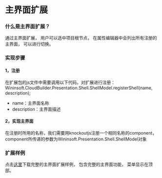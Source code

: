 # 主界面扩展

### 什么是主界面扩展？

通过主界面扩展， 用户可以选中项目根节点， 在属性编辑器中会列出所有注册的主界面， 可以进行切换。


### 实现步骤

#### 1，注册

在扩展包的js文件中需要调用以下代码，对扩展进行注册：
Wininsoft.CloudBuilder.Presentation.Shell.ShellModel.registerShell(name, description);

- name：主界面名称
- description：主界面描述

#### 2，实现主界面
在注册时所用的名称，我们需要用knockoutjs注册一个相同名称的component， component所传递的参数为Wininsoft.Presentation.Shell.ShellModel对象


### 扩展样例

点击[这里](http://180.153.108.102/News/DownloadAttachment?id=24)下载完整的主界面扩展样例， 包含完整的主界面功能， 菜单显示在顶部。

